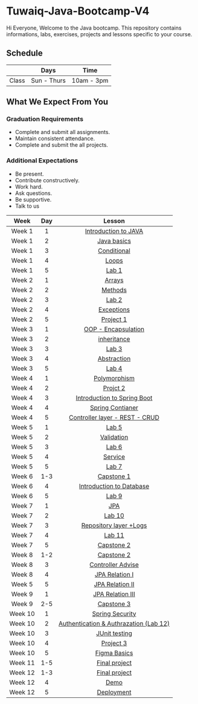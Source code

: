 # Tuwaiq-Java-Bootcamp-V4
Hi Everyone, Welcome to the Java bootcamp. This repository contains informations, labs, exercises, projects and lessons specific to your course.

## Schedule
|  | Days | Time |
| --- | ------------- | ------------- |
| Class | Sun - Thurs  | 10am - 3pm  |


## What We Expect From You
### Graduation Requirements
* Complete and submit all assignments.
* Maintain consistent attendance.
* Complete and submit the all projects.
### Additional Expectations
* Be present.
* Contribute constructively.
* Work hard.
* Ask questions.
* Be supportive.
* Talk to us


| Week   | Day | Lesson 
|:-----:|:---:|:------:|
| Week 1| 1   |[Introduction to JAVA](https://github.com/Tuwaiq-Academy-Training/JavaBootcamp-JavaIntroduction)|
| Week 1| 2   |[Java basics](https://github.com/Tuwaiq-Academy-Training/JavaBootcamp-JavaBasics)|
| Week 1| 3   |[Conditional](https://github.com/Tuwaiq-Academy-Training/JavaBootcamp-Loops)|
| Week 1| 4   |[Loops](https://github.com/Tuwaiq-Academy-Training/JavaBootcamp-Arrays)|
| Week 1| 5   |[Lab 1](https://github.com/Tuwaiq-Academy-Training/JavaBootcamp-Methods) | 
| Week 2| 1   |[Arrays](https://github.com/Tuwaiq-Academy-Training/JavaBootcamp-ErrorsAndExceptions)|
| Week 2| 2   |[Methods](https://github.com/Tuwaiq-Academy-Training/JavaBootcamp-ProgramingParadigms)| 
| Week 2| 3   |[Lab 2](https://github.com/Tuwaiq-Academy-Training/JavaBootcamp-OOP-Inheritance)|
| Week 2| 4   |[Exceptions](https://github.com/Tuwaiq-Academy-Training/JavaBootcamp-Abstraction)| 
| Week 2| 5   |[Project 1](https://github.com/Tuwaiq-Academy-Training/JavaBootcamp-Polymorphism-Encapsulation)| 
| Week 3| 1   |[OOP - Encapsulation](https://github.com/Tuwaiq-Academy-Training/JavaBootcamp-SpringBoot)| 
| Week 3| 2   |[inheritance](https://github.com/Tuwaiq-Academy-Training/JavaBootcamp-Annotations-JSON-Controller)| 
| Week 3| 3   |[Lab 3](https://github.com/Tuwaiq-Academy-Training/JavaBootcamp-REST)| 
| Week 3| 4   |[Abstraction](https://github.com/Tuwaiq-Academy-Training/JavaBootcamp-Validation)| 
| Week 3| 5   |[Lab 4](https://github.com/Tuwaiq-Academy-Training/JavaBootcamp-Service)| 
| Week 4| 1   |[Polymorphism](https://github.com/Tuwaiq-Academy-Training/JavaBootcamp-Databases-Introduction)| 
| Week 4| 2   |[Projct 2](https://github.com/Tuwaiq-Academy-Training/JavaBootcamp-JPA)|
| Week 4| 3   |[Introduction to Spring Boot](https://github.com/Tuwaiq-Academy-Training/JavaBootcamp-Repository)| 
| Week 4| 4   |[Spring Contianer](https://github.com/Tuwaiq-Academy-Training/Java-Bootcamp-Controller-Advise)| 
| Week 4| 5   |[Controller layer - REST - CRUD](https://github.com/Tuwaiq-Academy-Training/Java-Bootcamp-Exercises1)| 
| Week 5| 1   |[Lab 5](https://github.com/Tuwaiq-Academy-Training/Java-Bootcamp-JPA-Relationship-1)|
| Week 5| 2   |[Validation](https://github.com/Tuwaiq-Academy-Training/Java-Bootcamp-JPA-Relationship-2)|
| Week 5| 3   |[Lab 6](https://github.com/Tuwaiq-Academy-Training/Java-Bootcamp-JPA-Relationship-3)|
| Week 5| 4   |[Service](https://github.com/Tuwaiq-Academy-Training/Java-Bootcamp-Logs)|
| Week 5| 5   |[Lab 7](https://github.com/Tuwaiq-Academy-Training/Java-Bootcamp-Exercises2)|
| Week 6| 1-3   |[Capstone 1](https://github.com/Tuwaiq-Academy-Training/JavaBootcamp-Spring-Security)|
| Week 6| 4   |[Introduction to Database](https://github.com/Tuwaiq-Academy-Training/JavaBootcamp-JUnit-1)|
| Week 6| 5   |[Lab 9](https://github.com/Tuwaiq-Academy-Training/JavaBootcamp-JUnit-2)|
| Week 7| 1   |[JPA](https://github.com/Tuwaiq-Academy-Training/Java-Spring-security-authentication-and-authorization)|
| Week 7| 2   |[Lab 10](https://github.com/Tuwaiq-Java/Capstone-project)|
| Week 7| 3   |[Repository layer +Logs](https://github.com/Tuwaiq-Academy-Training/JavaBootcamp-Capstone-project)|
| Week 7| 4   |[Lab 11](https://github.com/Tuwaiq-Academy-Training/JavaBootcamp-Capstone-project)|
| Week 7| 5   |[Capstone 2](https://github.com/Tuwaiq-Academy-Training/JavaBootcamp-Capstone-project)|
| Week 8| 1-2   |[Capstone 2](https://github.com/Tuwaiq-Academy-Training/JavaBootcamp-Capstone-project)|
| Week 8| 3   |[Controller Advise ](https://github.com/Tuwaiq-Academy-Training/JavaBootcamp-Authorization)|
| Week 8| 4   |[JPA Relation I](https://github.com/Tuwaiq-Academy-Training/JavaBootcamp-JUnit-1)|
| Week 5| 5   |[JPA Relation II](https://github.com/Tuwaiq-Academy-Training/JavaBootcamp-JUnit-2)|
| Week 9| 1   |[JPA Relation III](https://github.com/Tuwaiq-Academy-Training/Java-Spring-security-authentication-and-authorization)|
| Week 9| 2-5   |[Capstone 3](https://github.com/Tuwaiq-Java/Capstone-project)|
| Week 10| 1   |[Spring Security](https://github.com/Tuwaiq-Academy-Training/JavaBootcamp-Capstone-project)|
| Week 10| 2   |[Authentication & Authrazation (Lab 12)](https://github.com/Tuwaiq-Academy-Training/JavaBootcamp-Capstone-project)|
| Week 10| 3   |[JUnit testing](https://github.com/Tuwaiq-Academy-Training/JavaBootcamp-Capstone-project)|
| Week 10| 4   |[Project 3](https://github.com/Tuwaiq-Academy-Training/JavaBootcamp-Capstone-project)|
| Week 10| 5   |[Figma Basics](https://github.com/Tuwaiq-Academy-Training/JavaBootcamp-Capstone-project)|
| Week 11| 1-5   |[Final project](https://github.com/Tuwaiq-Academy-Training/JavaBootcamp-Capstone-project)|
| Week 12| 1-3   |[Final project](https://github.com/Tuwaiq-Academy-Training/JavaBootcamp-Capstone-project)|
| Week 12| 4   |[Demo](https://github.com/Tuwaiq-Academy-Training/JavaBootcamp-Capstone-project)|
| Week 12| 5   |[Deployment](https://github.com/Tuwaiq-Academy-Training/JavaBootcamp-Capstone-project)|






